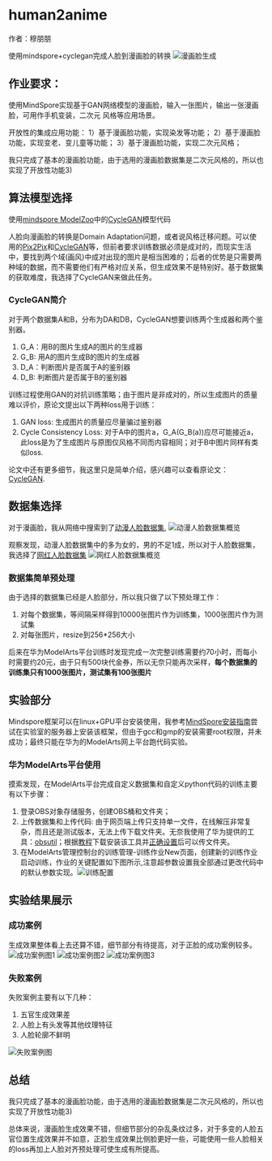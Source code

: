 # human2anime

作者：穆朋朋

使用mindspore+cyclegan完成人脸到漫画脸的转换
![漫画脸生成](./imgs_for_README/%E6%BC%AB%E7%94%BB%E8%84%B8%E7%94%9F%E6%88%90.png)

## 作业要求：

使用MindSpore实现基于GAN网络模型的漫画脸，输入一张图片，输出一张漫画脸，可用作手机变装，二次元
风格等应用场景。

开放性的集成应用功能：
1）基于漫画脸功能，实现染发等功能；
2）基于漫画脸功能，实现变老、变儿童等功能；
3）基于漫画脸功能，实现二次元风格；

我只完成了基本的漫画脸功能，由于选用的漫画脸数据集是二次元风格的，所以也实现了开放性功能3)

## 算法模型选择

使用[mindspore ModelZoo](https://gitee.com/mindspore/models/tree/master)中的[CycleGAN](https://gitee.com/mindspore/models/tree/master/research/cv/CycleGAN)模型代码

人脸向漫画脸的转换是Domain Adaptation问题，或者说风格迁移问题。可以使用的[Pix2Pix](https://arxiv.org/abs/1611.07004)和[CycleGAN](https://arxiv.org/abs/1703.10593)等，但前者要求训练数据必须是成对的，而现实生活中，要找到两个域(画风)中成对出现的图片是相当困难的；后者的优势是只需要两种域的数据，而不需要他们有严格对应关系，但生成效果不是特别好。基于数据集的获取难度，我选择了CycleGAN来做此任务。

### CycleGAN简介

对于两个数据集A和B，分布为DA和DB，CycleGAN想要训练两个生成器和两个鉴别器。

1. G_A：用B的图片生成A的图片的生成器
2. G_B: 用A的图片生成B的图片的生成器
3. D_A：判断图片是否属于A的鉴别器
4. D_B: 判断图片是否属于B的鉴别器

训练过程使用GAN的对抗训练策略；由于图片是非成对的，所以生成图片的质量难以评价，原论文提出以下两种loss用于训练：

1. GAN loss: 生成图片的质量应尽量骗过鉴别器
2. Cycle Consistency Loss: 对于A中的图片a，G_A(G_B(a))应尽可能接近a，此loss是为了生成图片与原图仅风格不同而内容相同；对于B中图片同样有类似loss.

论文中还有更多细节，我这里只是简单介绍，感兴趣可以查看原论文：[CycleGAN](https://arxiv.org/abs/1703.10593).

## 数据集选择

对于漫画脸，我从网络中搜索到了[动漫人脸数据集](http://www.seeprettyface.com/mydataset_page3.html#anime),
![动漫人脸数据集概览](./imgs_for_README/anime.jpg)

观察发现，动漫人脸数据集中的多为女的，男的不足1成，所以对于人脸数据集，我选择了[网红人脸数据集](http://www.seeprettyface.com/mydataset_page3.html#wanghong)
![网红人脸数据集概览](./imgs_for_README/wanghong.jpg)

### 数据集简单预处理

由于选择的数据集已经是人脸部分，所以我只做了以下预处理工作：

1. 对每个数据集，等间隔采样得到10000张图片作为训练集，1000张图片作为测试集
2. 对每张图片，resize到256*256大小

后来在华为ModelArts平台训练时发现完成一次完整训练需要约70小时，而每小时需要约20元，由于只有500块代金券，所以无奈只能再次采样，**每个数据集的训练集只有1000张图片，测试集有100张图片**

## 实验部分

Mindspore框架可以在linux+GPU平台安装使用，我参考[MindSpore安装指南](https://www.mindspore.cn/install#%E5%AE%89%E8%A3%85cuda)尝试在实验室的服务器上安装该框架，但由于gcc和gmp的安装需要root权限，并未成功；最终只能在华为的ModelArts网上平台跑代码实验。

### 华为ModelArts平台使用

摸索发现，在ModelArts平台完成自定义数据集和自定义python代码的训练主要有以下步骤：

1. 登录OBS对象存储服务，创建OBS桶和文件夹；
2. 上传数据集和上传代码: 由于网页端上传只支持单一文件，在线解压非常复杂，而且还是测试版本，无法上传下载文件夹。无奈我使用了华为提供的工具：[obsutil](https://support.huaweicloud.com/utiltg-obs/obs_11_0001.html)；根据[教程](https://support.huaweicloud.com/utiltg-obs/obs_11_0003.html)下载安装该工具并[正确设置](https://support.huaweicloud.com/utiltg-obs/obs_11_0005.html)后可以传文件夹。
3. 在ModelArts管理控制台的训练管理-训练作业New页面，创建新的训练作业启动训练，作业的关键配置如下图所示,注意超参数设置我全部通过更改代码中的默认参数实现。![训练配置](./imgs_for_README/%E8%AE%AD%E7%BB%83%E9%85%8D%E7%BD%AE.png)

## 实验结果展示

### 成功案例

生成效果整体看上去还算不错，细节部分有待提高，对于正脸的成功案例较多。
![成功案例图1](./imgs_for_README/%E6%95%88%E6%9E%9C%E5%B1%95%E7%A4%BA1.png)
![成功案例图2](./imgs_for_README/%E6%95%88%E6%9E%9C%E5%B1%95%E7%A4%BA2.png)
![成功案例图3](./imgs_for_README/%E6%95%88%E6%9E%9C%E5%B1%95%E7%A4%BA3.png)

### 失败案例

失败案例主要有以下几种：

1. 五官生成效果差
2. 人脸上有头发等其他纹理特征
3. 人脸轮廓不鲜明

![失败案例图](./imgs_for_README/%E5%A4%B1%E8%B4%A5%E6%A1%88%E4%BE%8B.png)

## 总结

我只完成了基本的漫画脸功能，由于选用的漫画脸数据集是二次元风格的，所以也实现了开放性功能3)

总体来说，漫画脸生成效果不错，但细节部分的杂乱条纹过多，对于多变的人脸五官位置生成效果并不如意，正脸生成效果比侧脸更好一些，可能使用一些人脸相关的loss再加上人脸对齐预处理可使生成有所提高。
